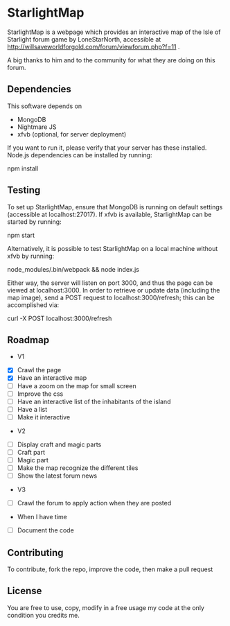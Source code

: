 # StarlightMap

StarlightMap is a webpage which provides an interactive map of the Isle of Starlight forum game by LoneStarNorth, accessible at http://willsaveworldforgold.com/forum/viewforum.php?f=11 .

A big thanks to him and to the community for what they are doing on this forum.

## Dependencies
This software depends on
 - MongoDB
 - Nightmare JS
 - xfvb (optional, for server deployment)

If you want to run it, please verify that your server has these installed. Node.js dependencies can be installed by running:

npm install

## Testing
To set up StarlightMap, ensure that MongoDB is running on default settings (accessible at localhost:27017). If xfvb is available, StarlightMap can be started by running:

npm start

Alternatively, it is possible to test StarlightMap on a local machine without xfvb by running:

node_modules/.bin/webpack && node index.js

Either way, the server will listen on port 3000, and thus the page can be viewed at localhost:3000. In order to retrieve or update data (including the map image), send a POST request to localhost:3000/refresh; this can be accomplished via:

curl -X POST localhost:3000/refresh

## Roadmap
 - V1
  - [x] Crawl the page
  - [x] Have an interactive map
  - [ ] Have a zoom on the map for small screen
  - [ ] Improve the css
  - [ ] Have an interactive list of the inhabitants of the island
   - [ ] Have a list
   - [ ] Make it interactive
 - V2
  - [ ] Display craft and magic parts
   - [ ] Craft part
   - [ ] Magic part
  - [ ] Make the map recognize the different tiles
  - [ ] Show the latest forum news
 - V3
  - [ ] Crawl the forum to apply action when they are posted
 - When I have time
  - [ ] Document the code

## Contributing
To contribute, fork the repo, improve the code, then make a pull request

## License
You are free to use, copy, modify in a free usage my code at the only condition you credits me.
